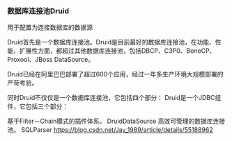 ### 数据库连接池Druid

用于配置为连接数据库的数据源

Druid首先是一个数据库连接池。Druid是目前最好的数据库连接池，在功能、性能、扩展性方面，都超过其他数据库连接池，包括DBCP、C3P0、BoneCP、Proxool、JBoss DataSource。

Druid已经在阿里巴巴部署了超过600个应用，经过一年多生产环境大规模部署的严苛考验。

同时Druid不仅仅是一个数据库连接池，它包括四个部分：
Druid是一个JDBC组件，它包括三个部分：

基于Filter－Chain模式的插件体系。
DruidDataSource 高效可管理的数据库连接池。
SQLParser
https://blog.csdn.net/Jay_1989/article/details/55188962

